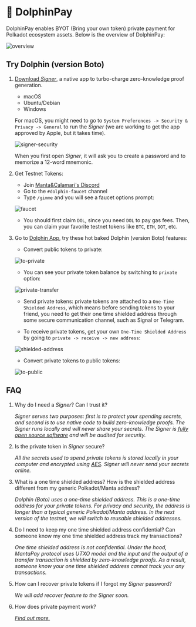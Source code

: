 # 🐬 DolphinPay

DolphinPay enables BYOT (Bring your own token) private payment for Polkadot ecosystem assets. Below is the overview of DolphinPay:

![overview](/img/DolphinPay.svg)

## Try Dolphin (version Boto)

1. [Download *Signer*](https://github.com/Manta-Network/manta-signer/releases/latest), a native app to turbo-charge zero-knowledge proof generation.
   * macOS
   * Ubuntu/Debian
   * Windows
 
   For macOS, you might need to go to `System Preferences -> Security & Privacy -> General` to run the _Signer_ (we are working to get the app approved by Apple, but it takes time).

   ![signer-security](/img/allow-signer.png)

   When you first open _Signer_, it will ask you to create a password and to memorize a 12-word mnemonic.

2. Get Testnet Tokens:

   - Join [Manta&Calamari's Discord](https://t.co/5BacMMLSCW)
   - Go to the `#dolphin-faucet` channel
   - Type `/gimme` and you will see a faucet options prompt:

   ![faucet](/img/faucet.png)

   - You should first claim `DOL`, since you need `DOL` to pay gas fees. Then, you can claim your favorite testnet tokens like `BTC`, `ETH`, `DOT`, etc.

3. Go to [Dolphin App](https://app.dolphin.manta.network/), try these hot baked Dolphin (version Boto) features:

   - Convert public tokens to private:

   ![to-private](/img/to-private.png)

   - You can see your private token balance by switching to `private` option:

   ![private-transfer](/img/private-transfer.png)

   - Send private tokens: private tokens are attached to a `One-Time Shielded Address`, which means before sending tokens to your friend, you need to get their one time shielded address through some secure communication channel, such as Signal or Telegram.

   - To receive private tokens, get your own `One-Time Shielded Address` by going to `private -> receive -> new address`:

   ![shielded-address](/img/shielded-address.png)

   - Convert private tokens to public tokens:

   ![to-public](/img/to-public.png)

## FAQ

1. Why do I need a _Signer_? Can I trust it?

   _*Signer* serves two purposes: first is to protect your spending secrets, and second is to use native code to build zero-knowledge proofs. The *Signer* runs locally and will never share your secrets. The *Signer* is [fully open source software](https://github.com/Manta-Network/manta-signer) and will be audited for security._

2. Is the private token in _Signer_ secure?

   _All the secrets used to spend private tokens is stored locally in your computer and encrypted using [AES](https://en.wikipedia.org/wiki/Advanced_Encryption_Standard). *Signer* will never send your secrets online._

3. What is a one time shielded address? How is the shielded address different from my generic Polkadot/Manta address?

   _Dolphin (Boto) uses a one-time shielded address. This is a one-time address for your private tokens. For privacy and security, the address is longer than a typical generic Polkadot/Manta address. In the next version of the testnet, we will switch to reusable shielded addresses._

4. Do I need to keep my one time shielded address confidential? Can someone know my one time shielded address track my transactions?

   _One time shielded address is not *confidential*. Under the hood, MantaPay protocol uses UTXO model and the input and the output of a transfer transaction is shielded by zero-knowledge proofs. As a result, someone know your one time shielded address cannot track your any transactions._

5. How can I recover private tokens if I forgot my _Signer_ password?

   _We will add recover feature to the *Signer* soon._

6. How does private payment work?

   _[Find out more.](PrivatePayment.md)_

